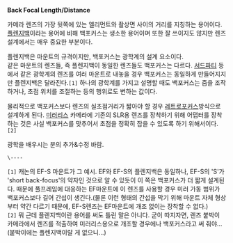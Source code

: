 **Back Focal Length/Distance**

카메라 렌즈의 가장 뒷쪽에 있는 엘리먼트와 촬상면 사이의 거리를 지칭하는 용어이다.
[플렌지백](%ED%94%8C%EB%A0%8C%EC%A7%80%EB%B0%B1.md)이라는 용어에 비해 백포커스는 생소한 용어이며 또한
잘 쓰이지도 않지만 렌즈 설계에서는 매우 중요한 부분이다.

플렌지백은 마운트의 규격이지만, 백포커스는 광학계의 설계 요소이다.  
같은 마운트의 렌즈들, 즉 플렌지백이 동일한 렌즈들도 백포커스는 다르다.
[서드파티](%EC%84%9C%EB%93%9C%ED%8C%8C%ED%8B%B0.md) 등에서 같은 광학계의 렌즈를 여러 마운트로 내놓을
경우 백포커스는 동일하게 만들어지지만 플렌지백은 달라진다.`[1]` 하나의 광학계를 가지고 설명할 때도 백포커스는 줌을 조작하거나, 초점
위치를 조절하는 등의 행위로도 변하는 값이다.

물리적으로 백포커스보다 렌즈의 실초점거리가 짧아야 할 경우
[레트로포커스](%EB%A0%88%ED%8A%B8%EB%A1%9C%ED%8F%AC%EC%BB%A4%EC%8A%A4.md)방식으로
설계하게 된다. [미러리스](%EB%AF%B8%EB%9F%AC%EB%A6%AC%EC%8A%A4.md) 카메라에 기존의 SLR용 렌즈를
장착하기 위해 어댑터를 장착하는 것은 사실 백포커스를 맞추어서 초점을 정확히 잡을 수 있도록 하기 위해서이다.`[2]`

광학을 배우시는 분의 추가&수정 바람.  

`\----`

`[1]` 캐논의 EF-S 마운트가 그 예시. EF와 EF-S의 플렌지백은 동일하나, EF-S의 'S'가 'short back-focus'의
약자인 것으로 알 수 있듯이 이 쪽은 백포커스가 더 짧게 설계된다. 때문에 풀프레임에 대응하는 EF마운트에 이 렌즈를 사용할 경우 미러 가동
범위가 백포커스보다 길어 간섭이 생긴다.(물론 이런 형태의 간섭을 막기 위해 마운트 자체 형상부터 약간 다르기 때문에, EF-S렌즈는
EF마운트에 개조 없이는 장착할 수 없다.)  
`[2]` 뭐 근데 플렌지백이란 용어를 써도 틀린 말은 아니다. 굳이 따지자면, 렌즈 붙박이 카메라에서 렌즈를 적출하여 미러리스용으로 개조할
경우에나 백포커스라고 써 줘야...(붙박이에는 플렌지백이랄 게 없으니...)

